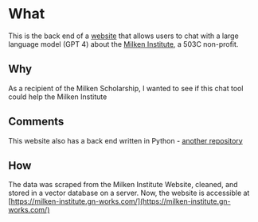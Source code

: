 # What
This is the back end of a [website](https://milken-institute.gn-works.com/) that allows users to chat with a large language model (GPT 4) about the [Milken Institute](https://milkeninstitute.org/), a 503C non-profit. 

## Why

As a recipient of the Milken Scholarship, I wanted to see if this chat tool could help the Milken Institute

## Comments

This website also has a back end written in Python - [another repository](https://github.com/GuralTOO/milken_chat)

## How

The data was scraped from the Milken Institute Website, cleaned, and stored in a vector database on a server. Now, the website is accessible at [https://milken-institute.gn-works.com/](https://milken-institute.gn-works.com/)
